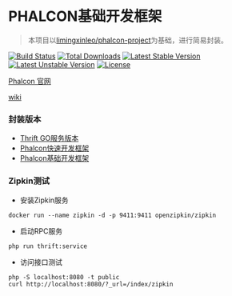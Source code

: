 # PHALCON基础开发框架

> 本项目以[limingxinleo/phalcon-project](https://github.com/limingxinleo/phalcon)为基础，进行简易封装。

[![Build Status](https://travis-ci.org/limingxinleo/zipkin-phalcon.svg?branch=master)](https://travis-ci.org/limingxinleo/zipkin-phalcon)
[![Total Downloads](https://poser.pugx.org/limingxinleo/phalcon-project/downloads)](https://packagist.org/packages/limingxinleo/phalcon-project)
[![Latest Stable Version](https://poser.pugx.org/limingxinleo/phalcon-project/v/stable)](https://packagist.org/packages/limingxinleo/phalcon-project)
[![Latest Unstable Version](https://poser.pugx.org/limingxinleo/phalcon-project/v/unstable)](https://packagist.org/packages/limingxinleo/phalcon-project)
[![License](https://poser.pugx.org/limingxinleo/phalcon-project/license)](https://packagist.org/packages/limingxinleo/phalcon-project)


[Phalcon 官网](https://docs.phalconphp.com/zh/latest/index.html)

[wiki](https://github.com/limingxinleo/simple-subcontrollers.phalcon/wiki)

### 封装版本
- [Thrift GO服务版本](https://github.com/limingxinleo/thrift-go-phalcon-project)
- [Phalcon快速开发框架](https://github.com/limingxinleo/biz-phalcon)
- [Phalcon基础开发框架](https://github.com/limingxinleo/basic-phalcon)

### Zipkin测试
- 安装Zipkin服务
~~~
docker run --name zipkin -d -p 9411:9411 openzipkin/zipkin 
~~~

- 启动RPC服务
~~~
php run thrift:service
~~~

- 访问接口测试
~~~
php -S localhost:8080 -t public
curl http://localhost:8080/?_url=/index/zipkin
~~~

